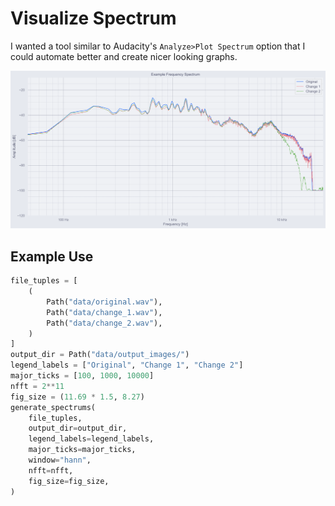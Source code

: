 # Visualize Spectrum
I wanted a tool similar to Audacity's `Analyze>Plot Spectrum` option that I could automate better and create nicer looking graphs.

![assets/example.png](assets/example.png)

## Example Use
```py
file_tuples = [
    (
        Path("data/original.wav"),
        Path("data/change_1.wav"),
        Path("data/change_2.wav"),
    )
]
output_dir = Path("data/output_images/")
legend_labels = ["Original", "Change 1", "Change 2"]
major_ticks = [100, 1000, 10000]
nfft = 2**11
fig_size = (11.69 * 1.5, 8.27)
generate_spectrums(
    file_tuples,
    output_dir=output_dir,
    legend_labels=legend_labels,
    major_ticks=major_ticks,
    window="hann",
    nfft=nfft,
    fig_size=fig_size,
)
```
